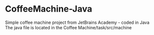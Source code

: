 # CoffeeMachine-Java
Simple coffee machine project from JetBrains Academy - coded in Java
The java file is located in the Coffee Machine/task/src/machine
